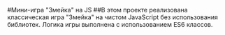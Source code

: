 #Мини-игра "Змейка" на JS
##В этом проекте реализована классическая игра "Змейка" на чистом JavaScript без использования библиотек. Логика игры выполнена с использованием ES6 классов. 
 
 
